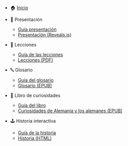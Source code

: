 - 🏠 [Inicio](/)

- 📌 Presentación
  - [Guía presentación](/00-presentacion/README)
  - <a href="/00-presentacion/index.html" target="_blank">Presentación (Reveals.js)</a>
- 📖 Lecciones
  - [Guía de las lecciones](/01-leccion/README)
  - <a href="/01-leccion/Lección_y_ejercicios.pdf" target="_blank">Lecciones (PDF)</a>
- 🔤 Glosario
  - [Guía del glosario](/02-glosario/README)
  - <a href="/02-glosario/dist/epub_glosario.epub" target="_blank">Glosario (EPUB)</a>
- 📕 Libro de curiosidades
  - [Guía del libro](/03-curiosidades/README)
  - <a href="/03-curiosidades/dist/epub_curiosidades.epub" target="_blank">Curiosidades de Alemania y los alemanes (EPUB)</a>
- 🕹️ Historia interactiva
  - [Guía de la historia](/04-historia/README)
  - <a href="/04-historia/Ein%20neuer%20Anfang%20in%20Deutschland.html" target="_blank">Historia (HTML)</a>